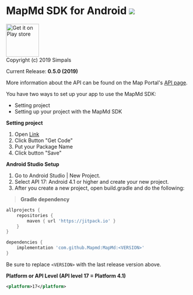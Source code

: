 # MapMd SDK for Android  [![](https://jitpack.io/v/Mapmd/MapMd.svg)](https://jitpack.io/#Mapmd/MapMd)

<a href="https://play.google.com/store/apps/details?id=md.point.map">
<img src="https://play.google.com/intl/en_us/badges/images/generic/en-play-badge.png" alt="Get it on Play store" height="90"></a>

</br>
Copyright (c) 2019 Simpals </br>

Current Release: **0.5.0 (2019)**

More information about the API can be found on the Map Portal's [API page](https://map.md/api/documentation/).

You have two ways to set up your app to use the MapMd SDK:
- Setting project 
- Setting up your project with the MapMd SDK

**Setting project**

1. Open [Link](https://map.md/ru/api/) </br>
2. Click Button "Get Code" </br>
3. Put your Package Name 
4. Click button "Save"

**Android Studio Setup**
1. Go to Android Studio | New Project.<br />
2. Select API 17: Android 4.1 or higher and create your new project.<br />
3. After you create a new project, open build.gradle and do the following:<br />

>**Gradle dependency**
```groovy
allprojects {
    repositories {
        maven { url 'https://jitpack.io' }
    }
}

dependencies {
    implementation 'com.github.Mapmd:MapMd:<VERSION>'
}
```
Be sure to replace `<VERSION>` with the last release version above.


**Platform or API Level (API level 17 = Platform 4.1)**
```xml
<platform>17</platform>
```

